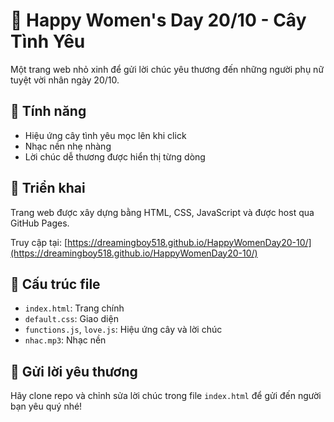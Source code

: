 # 🌸 Happy Women's Day 20/10 - Cây Tình Yêu

Một trang web nhỏ xinh để gửi lời chúc yêu thương đến những người phụ nữ tuyệt vời nhân ngày 20/10.

## 🎉 Tính năng

- Hiệu ứng cây tình yêu mọc lên khi click
- Nhạc nền nhẹ nhàng
- Lời chúc dễ thương được hiển thị từng dòng

## 🚀 Triển khai

Trang web được xây dựng bằng HTML, CSS, JavaScript và được host qua GitHub Pages.

Truy cập tại: [https://dreamingboy518.github.io/HappyWomenDay20-10/](https://dreamingboy518.github.io/HappyWomenDay20-10/)

## 📁 Cấu trúc file

- `index.html`: Trang chính
- `default.css`: Giao diện
- `functions.js`, `love.js`: Hiệu ứng cây và lời chúc
- `nhac.mp3`: Nhạc nền

## 💌 Gửi lời yêu thương

Hãy clone repo và chỉnh sửa lời chúc trong file `index.html` để gửi đến người bạn yêu quý nhé!


